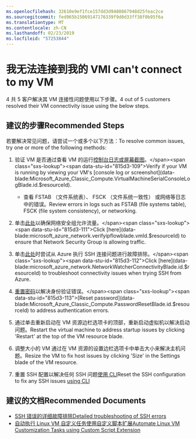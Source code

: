 ```yaml
---
ms.openlocfilehash: 32610e9ef1fce157dd3d9480867948d25feac2ce
ms.sourcegitcommit: fed965b15069147176339f9d0d33ff38f0b95f6a
ms.translationtype: MT
ms.contentlocale: zh-CN
ms.lasthandoff: 02/23/2019
ms.locfileid: "57253844"
---
```

<properties
    pageTitle="我无法连接到我的 VM"
    description="我无法连接到我的 VM "
    service="microsoft.classiccompute"
    resource="virtualmachines"
    authors="ScottAzure"
    ms.author="scotro"
    displayOrder="2"
    selfHelpType="resource"
    supportTopicIds="32615531,32615526"
    resourceTags="linux,redhat,Ubuntu"
    productPesIds="16470,15797,15571,16454"
    cloudEnvironments="public"
    articleId="420298f8-b3fb-49f2-b359-f7cdf357901c"
    category="连接"
    searchTags="无法连接，无法连接，连接、 vm、 rdp"
 />

# <a name="i-cant-connect-to-my-vm"></a><span data-ttu-id="815d3-105">我无法连接到我的 VM</span><span class="sxs-lookup"><span data-stu-id="815d3-105">I can't connect to my VM</span></span>

<span data-ttu-id="815d3-106">4 共 5 客户解决其 VM 连接性问题使用以下步骤。</span><span class="sxs-lookup"><span data-stu-id="815d3-106">4 out of 5 customers resolved their VM connectivity issue using the below steps.</span></span><br>

## <a name="recommended-steps"></a><span data-ttu-id="815d3-107">**建议的步骤**</span><span class="sxs-lookup"><span data-stu-id="815d3-107">**Recommended Steps**</span></span>

<span data-ttu-id="815d3-108">若要解决常见问题，请尝试一个或多个以下方法：</span><span class="sxs-lookup"><span data-stu-id="815d3-108">To resolve common issues, try one or more of the following methods:</span></span><br>

1. <span data-ttu-id="815d3-109">验证 VM 是否通过查看 VM 的运行[控制台日志或屏幕截图](data-blade:Microsoft_Azure_Classic_Compute.VirtualMachineSerialConsoleLogBlade.id.$resourceId)。</span><span class="sxs-lookup"><span data-stu-id="815d3-109">Verify if your VM is running by viewing your VM's [console log or screenshot](data-blade:Microsoft_Azure_Classic_Compute.VirtualMachineSerialConsoleLogBlade.id.$resourceId).</span></span><br>

    * <span data-ttu-id="815d3-110">查看 FSTAB （文件系统表）、 FSCK （文件系统一致性） 或网络等日志中的错误。</span><span class="sxs-lookup"><span data-stu-id="815d3-110">Review errors in logs such as FSTAB (file systems table), FSCK (file system consistency), or networking.</span></span><br>

2. <span data-ttu-id="815d3-111">单击[此处](data-blade:microsoft_azure_network.verifyipflowblade.vmId.$resourceId)以确保网络安全组允许流量。</span><span class="sxs-lookup"><span data-stu-id="815d3-111">Click [here](data-blade:microsoft_azure_network.verifyipflowblade.vmId.$resourceId) to ensure that Network Security Group is allowing traffic.</span></span><br>
3. <span data-ttu-id="815d3-112">单击[此处](data-blade:microsoft_azure_network.NetworkWatcherConnectivityBlade.id.$resourceId)时尝试从 Azure 执行 SSH 连接问题进行故障排除。</span><span class="sxs-lookup"><span data-stu-id="815d3-112">Click [here](data-blade:microsoft_azure_network.NetworkWatcherConnectivityBlade.id.$resourceId) to troubleshoot connectivity issues when trying SSH from Azure.</span></span><br>
4. <span data-ttu-id="815d3-113">[重置密码](data-blade:Microsoft_Azure_Classic_Compute.PasswordResetBlade.id.$resourceId)以解决身份验证错误。</span><span class="sxs-lookup"><span data-stu-id="815d3-113">[Reset password](data-blade:Microsoft_Azure_Classic_Compute.PasswordResetBlade.id.$resourceId) to address authentication errors.</span></span><br>
5. <span data-ttu-id="815d3-114">通过单击重新启动在 VM 资源边栏选项卡的顶部，重新启动虚拟机以解决启动问题。</span><span class="sxs-lookup"><span data-stu-id="815d3-114">Restart the virtual machine to address startup issues by clicking 'Restart' at the top of the VM resource blade.</span></span><br>
6. <span data-ttu-id="815d3-115">调整大小的 VM 通过在 VM 资源的设置边栏选项卡中单击大小来解决主机问题。</span><span class="sxs-lookup"><span data-stu-id="815d3-115">Resize the VM to fix host issues by clicking 'Size' in the Settings blade of the VM resource.</span></span><br>
7. <span data-ttu-id="815d3-116">重置 SSH 配置以解决任何 SSH 问题[使用 CLI](https://docs.microsoft.com/azure/virtual-machines/linux/classic/reset-access-classic#sshconfigresetcli)</span><span class="sxs-lookup"><span data-stu-id="815d3-116">Reset the SSH configuration to fix any SSH issues [using CLI](https://docs.microsoft.com/azure/virtual-machines/linux/classic/reset-access-classic#sshconfigresetcli)</span></span>

## <a name="recommended-documents"></a><span data-ttu-id="815d3-117">**建议的文档**</span><span class="sxs-lookup"><span data-stu-id="815d3-117">**Recommended Documents**</span></span>

* [<span data-ttu-id="815d3-118">SSH 错误的详细故障排除</span><span class="sxs-lookup"><span data-stu-id="815d3-118">Detailed troubleshooting of SSH errors</span></span>](https://azure.microsoft.com/documentation/articles/virtual-machines-troubleshoot-ssh-connections/#detailed-troubleshooting-of-ssh-errors)<br>
* [<span data-ttu-id="815d3-119">自动执行 Linux VM 自定义任务使用自定义脚本扩展</span><span class="sxs-lookup"><span data-stu-id="815d3-119">Automate Linux VM Customization Tasks using Custom Script Extension</span></span>](https://azure.microsoft.com/blog/automate-linux-vm-customization-tasks-using-customscript-extension)
